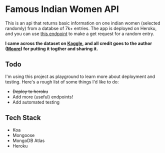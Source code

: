 # Famous Indian Women API



This is an api that returns basic information on one indian women (selected randomly) from a databse of 7k+ entries. The app is deployed on Heroku, and you can use [this endpoint](https://famous-indian-women.herokuapp.com/random) to make a get request for a random entry. 



**I came across the dataset on [Kaggle](https://www.kaggle.com/imoore/7k-indian-famous-women), and all credit goes to the author ([Moore](https://www.kaggle.com/imoore)) for putting it togther and sharing it.**



## Todo

I'm using this project as playground to learn more about deployment and testing. Here's a rough list of some things I'd like to do:

- <strike>Deploy to heroku</strike>
- Add more (useful) endpoints!
- Add automated testing



## Tech Stack

- Koa
- Mongoose
- MongoDB Atlas
- Heroku

